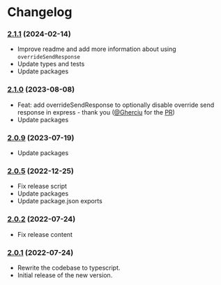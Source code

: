 # Changelog

### [2.1.1](https://github.com/meabed/graphql-upload-ts/compare/v2.1.0...v2.1.1) (2024-02-14)
- Improve readme and add more information about using `overrideSendResponse`
- Update types and tests
- Update packages

### [2.1.0](https://github.com/meabed/graphql-upload-ts/compare/v2.0.9...v2.1.0) (2023-08-08)

- Feat: add overrideSendResponse to optionally disable override send response in express - thank you ([@Gherciu](https://github.com/Gherciu) for the [PR](https://github.com/meabed/graphql-upload-ts/pull/173))
- Update packages


### [2.0.9](https://github.com/meabed/graphql-upload-ts/compare/v2.0.5...v2.0.9) (2023-07-19)

- Update packages

### [2.0.5](https://github.com/meabed/graphql-upload-ts/compare/v2.0.2...v2.0.5) (2022-12-25)

- Fix release script
- Update packages
- Update package.json exports

### [2.0.2](https://github.com/meabed/graphql-upload-ts/compare/v2.0.0...v2.0.2) (2022-07-24)

- Fix release content

### [2.0.1](https://github.com/meabed/graphql-upload-ts/compare/v1.5.1...v2.0.1) (2022-07-24)

- Rewrite the codebase to typescript.
- Initial release of the new version.
